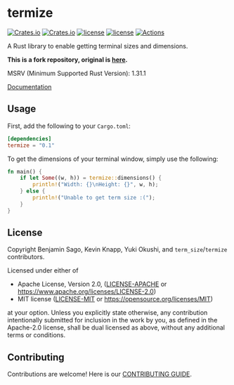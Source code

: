 termize
====

[![Crates.io](https://img.shields.io/crates/v/termize.svg)](https://crates.io/crates/termize) [![Crates.io](https://img.shields.io/crates/d/termize.svg)](https://crates.io/crates/termize) [![license](https://img.shields.io/badge/license-MIT-blue.svg)](https://github.com/JohnTitor/termize/blob/master/LICENSE-MIT) [![license](https://img.shields.io/badge/license-Apache2.0-blue.svg)](https://github.com/JohnTitor/termize/blob/master/LICENSE-APACHE) [![Actions](https://github.com/JohnTitor/termize/workflows/CI/badge.svg)](https://github.com/JohnTitor/termize/workflows/CI)

A Rust library to enable getting terminal sizes and dimensions.

**This is a fork repository, original is [here](https://github.com/clap-rs/term_size-rs).**

MSRV (Minimum Supported Rust Version): 1.31.1

[Documentation](https://docs.rs/termize)

## Usage

First, add the following to your `Cargo.toml`:

```toml
[dependencies]
termize = "0.1"
```

To get the dimensions of your terminal window, simply use the following:

```rust
fn main() {
    if let Some((w, h)) = termize::dimensions() {
        println!("Width: {}\nHeight: {}", w, h);
    } else {
        println!("Unable to get term size :(");
    }
}
```

## License

Copyright Benjamin Sago, Kevin Knapp, Yuki Okushi, and `term_size`/`termize` contributors.

Licensed under either of

* Apache License, Version 2.0, ([LICENSE-APACHE](LICENSE-APACHE) or https://www.apache.org/licenses/LICENSE-2.0)
* MIT license ([LICENSE-MIT](LICENSE-MIT) or https://opensource.org/licenses/MIT)

at your option. Unless you explicitly state otherwise, any contribution intentionally
submitted for inclusion in the work by you, as defined in the
Apache-2.0 license, shall be dual licensed as above, without any
additional terms or conditions.

## Contributing

Contributions are welcome! Here is our [CONTRIBUTING GUIDE](./CONTRIBUTING.md).
